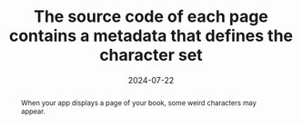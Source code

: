---
title: The source code of each page contains a metadata that defines the character set
abstract: When your app displays a page of your book, some weird characters may appear.
categories:
  - Structure and Code
agrege: O4225-E070
opquast: 4 225
indiceebook: "70"
description: "070"
before: "069"
weight: "70"
after: "071"
actif: "1"
layout: rules
date: 2024-07-22
tags:
  - display
  - Readability
objectif:
  - Allow correct text display in pages
Meo:
  - Integrate a metadata tag specifying the character set in each page header.
Controle:
  - "Check the HTML page source code of epub&nbsp;: The meta tag with the charset attribute must be defined and located in the head tag of the HTML page"
epubcheck: true
ace: false
humancheck: false
ReadiumGoToolkit: null
Source:
  - Opquast
Referentiel:
  - "[HTML5 Specification](https://html.spec.whatwg.org/)"
  - "[Extensible Markup Language (XML)](https://www.w3.org/TR/xml/)"
steps:
  - Crafting
---